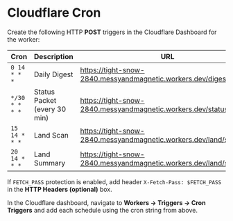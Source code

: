 # Cloudflare Cron

Create the following HTTP **POST** triggers in the Cloudflare Dashboard for the worker:

| Cron | Description | URL |
| --- | --- | --- |
| `0 14 * * *` | Daily Digest | https://tight-snow-2840.messyandmagnetic.workers.dev/digest |
| `*/30 * * * *` | Status Packet (every 30 min) | https://tight-snow-2840.messyandmagnetic.workers.dev/status-packet |
| `15 14 * * *` | Land Scan | https://tight-snow-2840.messyandmagnetic.workers.dev/land/scan |
| `20 14 * * *` | Land Summary | https://tight-snow-2840.messyandmagnetic.workers.dev/land/summary |

If `FETCH_PASS` protection is enabled, add header `X-Fetch-Pass: $FETCH_PASS` in the **HTTP Headers (optional)** box.

In the Cloudflare dashboard, navigate to **Workers → Triggers → Cron Triggers** and add each schedule using the cron string from above.
